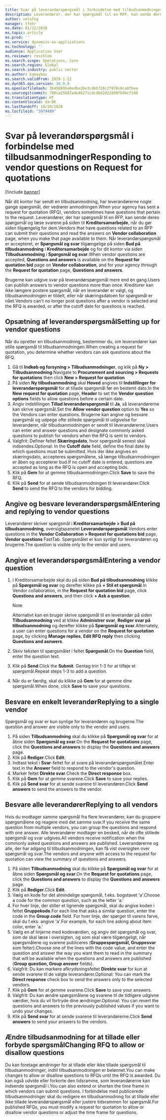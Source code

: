```yaml
---
title: Svar på leverandørspørgsmål i forbindelse med tilbudsanmodninger
description: Leverandører, der har spørgsmål til en RFP, kan sende deres spørgsmål og læse svarene på siden til **Kreditorsamarbejde**.
author: velofog
manager: tfehr
ms.date: 01/22/2020
ms.topic: article
ms.prod: ''
ms.service: dynamics-ax-applications
ms.technology: ''
audience: Application User
ms.reviewer: roschlom
ms.search.scope: Operations, Core
ms.search.region: Global
ms.search.industry: public sector
ms.author: kamaybac
ms.search.validFrom: 2020-1-22
ms.dyn365.ops.version: 10.0.9
ms.openlocfilehash: 3b458895e0edbe20e3cd65728c2f878c0ca0fbea
ms.sourcegitcommit: 708ca25687a4e48271cdcd6d2d22d99fb94cf140
ms.translationtype: HT
ms.contentlocale: da-DK
ms.lasthandoff: 10/10/2020
ms.locfileid: "3979489"
---
```

# <a name="responding-to-vendor-questions-on-request-for-quotations"></a><span data-ttu-id="5c372-103">Svar på leverandørspørgsmål i forbindelse med tilbudsanmodninger</span><span class="sxs-lookup"><span data-stu-id="5c372-103">Responding to vendor questions on Request for quotations</span></span>

[!include [banner](../includes/banner.md)]

<span data-ttu-id="5c372-104">Når dit kontor har sendt en tilbudsanmodning, har leverandørerne nogle gange spørgsmål, der vedrører anmodningen.</span><span class="sxs-lookup"><span data-stu-id="5c372-104">When your agency has sent a request for quotation (RFQ), vendors sometimes have questions that pertain to the request.</span></span> <span data-ttu-id="5c372-105">Leverandører, der har spørgsmål til en RFP, kan sende deres spørgsmål og læse svarene på siden til **Kreditorsamarbejde**, når du gør siden tilgængelig for dem.</span><span class="sxs-lookup"><span data-stu-id="5c372-105">Vendors that have questions related to an RFP can submit their questions and read the answers on **Vendor collaboration** page, when you make that page available to them.</span></span> <span data-ttu-id="5c372-106">Når leverandørspørgsmål er accepteret, er **Spørgsmål og svar** tilgængelige på siden **Bud på tilbudsanmodning** i **Kreditorsamarbejde** og for dit kontor via siden **Tilbudsanmodning** i **Spørgsmål og svar**.</span><span class="sxs-lookup"><span data-stu-id="5c372-106">When vendor questions are accepted, **Questions and answers** is available on the **Request for quotation bid** page on **Vendor collaboration**, and for your agency through the **Request for quotation** page, **Questions and answers**.</span></span> 

<span data-ttu-id="5c372-107">Brugerne kan udgive svar på leverandørspørgsmål mere end én gang.</span><span class="sxs-lookup"><span data-stu-id="5c372-107">Users can publish answers to vendor questions more than once.</span></span> <span data-ttu-id="5c372-108">Kreditorer kan ikke længere postere spørgsmål, når en leverandør er valgt, og tilbudsanmodningen er tildelt, eller når skæringsdatoen for spørgsmål er nået.</span><span class="sxs-lookup"><span data-stu-id="5c372-108">Vendors can't no longer post questions after a vendor is selected and the RFQ is awarded, or after the cutoff date for questions is reached.</span></span>

## <a name="setting-up-for-vendor-questions"></a><span data-ttu-id="5c372-109">Opsætning af leverandørspørgsmål</span><span class="sxs-lookup"><span data-stu-id="5c372-109">Setting up for vendor questions</span></span>

<span data-ttu-id="5c372-110">Når du opretter en tilbudsanmodning, bestemmer du, om leverandører kan stille spørgsmål til tilbudsanmodningen.</span><span class="sxs-lookup"><span data-stu-id="5c372-110">When creating a request for quotation, you determine whether vendors can ask questions about the RFQ.</span></span>

1. <span data-ttu-id="5c372-111">Gå til **Indkøb og forsyning > Tilbudsanmodninger**, og klik på **Ny > Tilbudsanmodning**.</span><span class="sxs-lookup"><span data-stu-id="5c372-111">Navigate to **Procurement and sourcing > Requests for quotations** then click **New > Request for quotation**</span></span> 
1. <span data-ttu-id="5c372-112">På siden **Ny tilbudsanmodning** skal **Hoved** angives til **Indstillinger for leverandørspørgsmål** for at tillade spørgsmål før en bestemt dato.</span><span class="sxs-lookup"><span data-stu-id="5c372-112">In the **New request for quotation** page, **Header** to set the **Vendor question options** fields to allow questions before a certain date.</span></span>
1. <span data-ttu-id="5c372-113">Angiv indstillingen **Tillad leverandørspørgsmål** til **Ja**, så leverandørerne kan skrive spørgsmål.</span><span class="sxs-lookup"><span data-stu-id="5c372-113">Set the **Allow vendor question** option to **Yes** so the Vendors can enter questions.</span></span> <span data-ttu-id="5c372-114">Brugerne kan angive og besvare spørgsmål og udpege ofte stillede spørgsmål til udgivelse for leverandører, når tilbudsanmodningen er sendt til leverandørerne.</span><span class="sxs-lookup"><span data-stu-id="5c372-114">Users can enter and answer questions and designate commonly asked questions to publish for vendors when the RFQ is sent to vendors.</span></span>
1. <span data-ttu-id="5c372-115">Valgfrit: Definer feltet **Skæringsdato**, hvor spørgsmål senest skal indsendes.</span><span class="sxs-lookup"><span data-stu-id="5c372-115">Optional: In the **Cutoff date** field, define the final date by which questions must be submitted.</span></span> <span data-ttu-id="5c372-116">Hvis der ikke angives en skæringsdato, accepteres spørgsmålene, så længe tilbudsanmodningen er åben og accepterer bud.</span><span class="sxs-lookup"><span data-stu-id="5c372-116">If no cutoff date is entered, questions are accepted as long as the RFQ is open and accepting bids.</span></span>
1. <span data-ttu-id="5c372-117">Klik på **Gem** for at gemme tilbudsanmodningen.</span><span class="sxs-lookup"><span data-stu-id="5c372-117">Click **Save** to save the RFQ.</span></span>
1. <span data-ttu-id="5c372-118">Klik på **Send** for at sende tilbudsanmodningen til leverandører.</span><span class="sxs-lookup"><span data-stu-id="5c372-118">Click **Send** to send the RFQ to the vendors for bidding.</span></span>

## <a name="entering-and-replying-to-vendor-questions"></a><span data-ttu-id="5c372-119">Angive og besvare leverandørspørgsmål</span><span class="sxs-lookup"><span data-stu-id="5c372-119">Entering and replying to vendor questions</span></span>

<span data-ttu-id="5c372-120">Leverandører skriver spørgsmål i **Kreditorsamarbejde > Bud på tilbudsanmodning**, oversigtspanelet **Leverandørspørgsmål**.</span><span class="sxs-lookup"><span data-stu-id="5c372-120">Vendors enter questions in the **Vendor Collaboration > Request for quotations bid** page, **Vendor questions** FastTab.</span></span> <span data-ttu-id="5c372-121">Spørgsmålet er kun synligt for leverandøren og brugerne.</span><span class="sxs-lookup"><span data-stu-id="5c372-121">The question is visible only to the vendor and users.</span></span>

## <a name="entering-a-vendor-question"></a><span data-ttu-id="5c372-122">Angive et leverandørspørgsmål</span><span class="sxs-lookup"><span data-stu-id="5c372-122">Entering a vendor question</span></span>

1. <span data-ttu-id="5c372-123">I Kreditorsamarbejde skal du på siden **Bud på tilbudsanmodning** klikke på **Spørgsmål og svar** og derefter klikke på **+ Stil et spørgsmål**.</span><span class="sxs-lookup"><span data-stu-id="5c372-123">In Vendor collaboration, in the **Request for quotation bid** page, click **Questions and answers**, and then click **+ Ask a question**.</span></span>

    > [!NOTE]
    > <span data-ttu-id="5c372-124">Alternativt kan en bruger skrive spørgsmål til en leverandør på siden **Tilbudsanmodning** ved at klikke **Administrer svar**, **Rediger svar på tilbudsanmodning** og derefter klikke på **Spørgsmål og svar**.</span><span class="sxs-lookup"><span data-stu-id="5c372-124">Alternately, a user can enter questions for a vendor on the **Request for quotation** page, by clicking **Manage replies**, **Edit RFQ reply** then clicking **Questions and asnwers**.</span></span>

2. <span data-ttu-id="5c372-125">Skriv teksten til spørgsmålet i feltet **Spørgsmål**.</span><span class="sxs-lookup"><span data-stu-id="5c372-125">On the **Question** field, enter the question text.</span></span>
3. <span data-ttu-id="5c372-126">Klik på **Send**.</span><span class="sxs-lookup"><span data-stu-id="5c372-126">Click the **Submit**.</span></span> <span data-ttu-id="5c372-127">Gentag trin 1-3 for at tilføje et spørgsmål.</span><span class="sxs-lookup"><span data-stu-id="5c372-127">Repeat steps 1-3 to add a question.</span></span>
4. <span data-ttu-id="5c372-128">Når du er færdig, skal du klikke på **Gem** for at gemme dine spørgsmål.</span><span class="sxs-lookup"><span data-stu-id="5c372-128">When done, click **Save** to save your questions.</span></span>

## <a name="replying-to-a-single-vendor"></a><span data-ttu-id="5c372-129">Besvare en enkelt leverandør</span><span class="sxs-lookup"><span data-stu-id="5c372-129">Replying to a single vendor</span></span>

<span data-ttu-id="5c372-130">Spørgsmål og svar er kun synlige for leverandøren og brugerne.</span><span class="sxs-lookup"><span data-stu-id="5c372-130">The question and answer are visible only to the vendor and users.</span></span>

1. <span data-ttu-id="5c372-131">På siden **Tilbudsanmodning** skal du klikke på **Spørgsmål og svar** for at åbne siden **Spørgsmål og svar**.</span><span class="sxs-lookup"><span data-stu-id="5c372-131">On the **Request for quotations** page, click the **Questions and answers** to display the **Questions and answers** page.</span></span>
1. <span data-ttu-id="5c372-132">Klik på **Rediger**.</span><span class="sxs-lookup"><span data-stu-id="5c372-132">Click **Edit**.</span></span>
1. <span data-ttu-id="5c372-133">Indtast tekst i **Svar**-feltet for at svare på leverandørspørgsmålet.</span><span class="sxs-lookup"><span data-stu-id="5c372-133">Enter text in the **Answer** field to respond to the vendor's question.</span></span>
1. <span data-ttu-id="5c372-134">Markér feltet **Direkte svar**.</span><span class="sxs-lookup"><span data-stu-id="5c372-134">Check the **Direct response** box.</span></span>
1. <span data-ttu-id="5c372-135">Klik på **Gem** for at gemme svarene.</span><span class="sxs-lookup"><span data-stu-id="5c372-135">Click **Save** to save your replies.</span></span>
1. <span data-ttu-id="5c372-136">Klik på **Send svar** for at sende svarene til leverandøren.</span><span class="sxs-lookup"><span data-stu-id="5c372-136">Click **Send answers** to send the answers to the vendor.</span></span>

## <a name="replying-to-all-vendors"></a><span data-ttu-id="5c372-137">Besvare alle leverandører</span><span class="sxs-lookup"><span data-stu-id="5c372-137">Replying to all vendors</span></span>

<span data-ttu-id="5c372-138">Hvis du modtager samme spørgsmål fra flere leverandører, kan du gruppere spørgsmålene og reagere med det samme svar.</span><span class="sxs-lookup"><span data-stu-id="5c372-138">If you receive the same question from multiple vendors, you can group the questions and respond with one answer.</span></span> <span data-ttu-id="5c372-139">Alle leverandører modtager en besked, når de ofte stillede spørgsmål og svar udgives.</span><span class="sxs-lookup"><span data-stu-id="5c372-139">All vendors receive notification when the commonly asked questions and answers are published.</span></span> <span data-ttu-id="5c372-140">Leverandørerne og alle, der har adgang til tilbudsanmodningen, kan få vist oversigten over spørgsmål og svar.</span><span class="sxs-lookup"><span data-stu-id="5c372-140">The vendors and anyone with access to the request for quotation can view the summary of questions and answers.</span></span>

1. <span data-ttu-id="5c372-141">På siden **Tilbudsanmodning** skal du klikke på **Spørgsmål og svar** for at åbne siden **Spørgsmål og svar**.</span><span class="sxs-lookup"><span data-stu-id="5c372-141">On the **Request for quotations** page, click the **Questions and answers** to display the **Questions and answers** page.</span></span>
2. <span data-ttu-id="5c372-142">Klik på **Rediger**.</span><span class="sxs-lookup"><span data-stu-id="5c372-142">Click **Edit**.</span></span>
3. <span data-ttu-id="5c372-143">Vælg en kode for det almindelige spørgsmål, f.eks. bogstavet 'a'.</span><span class="sxs-lookup"><span data-stu-id="5c372-143">Choose a code for the common question, such as the letter 'a.'</span></span>
4. <span data-ttu-id="5c372-144">For hver linje, der stiller et lignende spørgsmål, skal du angive koden i feltet **Gruppekode**.</span><span class="sxs-lookup"><span data-stu-id="5c372-144">For each line that asks a similar question, enter the code in the **Group code** field.</span></span> <span data-ttu-id="5c372-145">For hver linje, der spørger til varens farve, skal du f.eks. angive 'a'.</span><span class="sxs-lookup"><span data-stu-id="5c372-145">For example, for each line asking about item color, enter 'a.'</span></span>
5. <span data-ttu-id="5c372-146">Vælg en af linjerne med kodeværdien, og angiv det spørgsmål og svar, som de skal læse i oversigten, og som skal være tilgængeligt, når spørgsmålene og svarene publiceres (**Gruppespørgsmål, Gruppesvar** som felter).</span><span class="sxs-lookup"><span data-stu-id="5c372-146">Choose one of the lines with the code value, and enter the question and answer the way you want them to read in the summary that will be available when the questions and answers are published (**Group question, Group answer** fields).</span></span>
6. <span data-ttu-id="5c372-147">Valgfrit: Du kan markere afkrydsningsfeltet **Direkte svar** for kun at sende svarene til de valgte leverandører.</span><span class="sxs-lookup"><span data-stu-id="5c372-147">Optional: You can mark the **Direct response** check box to send the answers only to the selected vendors.</span></span>
7. <span data-ttu-id="5c372-148">Klik på **Gem** for at gemme svarene.</span><span class="sxs-lookup"><span data-stu-id="5c372-148">Click **Save** to save your answers.</span></span>
8. <span data-ttu-id="5c372-149">Valgfrit: Du kan ændre spørgsmålene og svarene til de tidligere udgivne værdier, hvis du vil fortryde dine ændringer.</span><span class="sxs-lookup"><span data-stu-id="5c372-149">Optional: You can revert the questions and answers to the previously published values if you want to undo your changes.</span></span>
9. <span data-ttu-id="5c372-150">Klik på **Send svar** for at sende svarene til leverandørerne.</span><span class="sxs-lookup"><span data-stu-id="5c372-150">Click **Send answers** to send your answers to the vendors.</span></span>

## <a name="changing-rfq-to-allow-or-disallow-questions"></a><span data-ttu-id="5c372-151">Ændre tilbudsanmodning for at tillade eller forbyde spørgsmål</span><span class="sxs-lookup"><span data-stu-id="5c372-151">Changing RFQ to allow or disallow questions</span></span>

<span data-ttu-id="5c372-152">Du kan foretage ændringer for at tillade eller ikke tillade spørgsmål til tilbudsanmodninger, indtil tilbudsanmodningen er belønnet.</span><span class="sxs-lookup"><span data-stu-id="5c372-152">You can make changes to allow or disallow questions to RFQs until the RFQ is awarded.</span></span> <span data-ttu-id="5c372-153">Du kan også udvide eller forkorte den tidsramme, som leverandørerne kan indsende spørgsmål i.</span><span class="sxs-lookup"><span data-stu-id="5c372-153">You can also extend or shorten the time frame in which vendors can submit questions.</span></span>
<span data-ttu-id="5c372-154">I forbindelse med publicerede tilbudsanmodninger skal du redigere en tilbudsanmodning for at tillade eller ikke tillade leverandørspørgsmål eller justere tidsrammen for spørgsmål.</span><span class="sxs-lookup"><span data-stu-id="5c372-154">For published RFQs, you must modify a request for quotation  to allow or disallow vendor questions or adjust the time frame for questions.</span></span>

